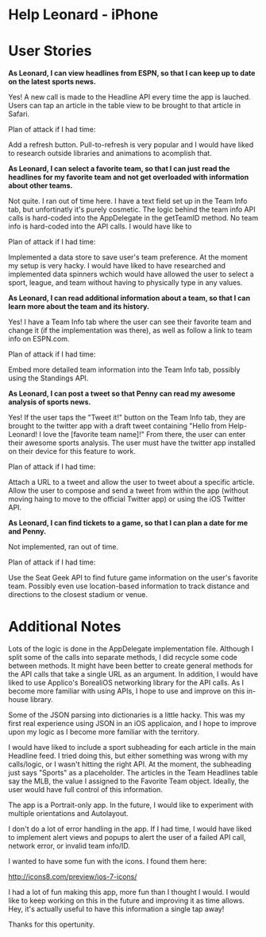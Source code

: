 Help Leonard - iPhone
======================

User Stories
============
**As Leonard, I can view headlines from ESPN, so that I can keep up to date on
the latest sports news.**

Yes!  A new call is made to the Headline API every time the app is lauched.
Users can tap an article in the table view to be brought to that article in
Safari.

Plan of attack if I had time:

Add a refresh button.  Pull-to-refresh is very popular and I would have liked
to research outside libraries and animations to acomplish that.

**As Leonard, I can select a favorite team, so that I can just read the
headlines for my favorite team and not get overloaded with information about
other teams.**

Not quite.  I ran out of time here.  I have a text field set up in the Team
Info tab, but unfortinatly it's purely cosmetic.  The logic behind the team
info API calls is hard-coded into the AppDelegate in the getTeamID method.
No team info is hard-coded into the API calls.  I would have like to 

Plan of attack if I had time:

Implemented a data store to save user's team preference.  At the moment my
setup is very hacky.  I would have liked to have researched and implemented 
data spinners wchich would have allowed the user to select a sport, league,
and team without having to physically type in any values.

**As Leonard, I can read additional information about a team, so that I can
learn more about the team and its history.**

Yes!  I have a Team Info tab where the user can see their favorite team and
change it (if the implementation was there), as well as follow a link to team
info on ESPN.com.

Plan of attack if I had time:

Embed more detailed team information into the Team Info tab, possibly using the
Standings API.

**As Leonard, I can post a tweet so that Penny can read my awesome analysis of
sports news.**

Yes!  If the user taps the "Tweet it!" button on the Team Info tab, they are
brought to the twitter app with a draft tweet containing "Hello from Help-
Leonard! I love the [favorite team name]!"  From there, the user can enter
their awesome sports analysis.  The user must have the twitter app installed
on their device for this feature to work.

Plan of attack if I had time:

Attach a URL to a tweet and allow the user to tweet about a specific article.
Allow the user to compose and send a tweet from within the app (without moving
haing to move to the official Twitter app) or using the iOS Twitter API.

**As Leonard, I can find tickets to a game, so that I can plan a date for me
and Penny.**

Not implemented, ran out of time.

Plan of attack if I had time:

Use the Seat Geek API to find future game information on the user's favorite
team.  Possibly even use location-based information to track distance and
directions to the closest stadium or venue.

Additional Notes
================
Lots of the logic is done in the AppDelegate implementation file.  Although I
split some of the calls into separate methods, I did recycle some code between
methods.  It might have been better to create general methods for the API calls
that take a single URL as an argument.  In addition, I would have liked to use
Applico's BorealiOS networking library for the API calls.  As I become more
familiar with using APIs, I hope to use and improve on this in-house library.

Some of the JSON parsing into dictionaries is a little hacky.  This was my
first real experience using JSON in an iOS applicaion, and I hope to improve
upon my logic as I become more familiar with the territory.

I would have liked to include a sport subheading for each article in the main
Headline feed.  I tried doing this, but either something was wrong with my
calls/logic, or I wasn't hitting the right API.  At the moment, the subheading
just says "Sports" as a placeholder.  The articles in the Team Headlines table
say the MLB, the value I assigned to the Favorite Team object.  Ideally, the
user would have full control of this information.

The app is a Portrait-only app.  In the future, I would like to experiment with
multiple orientations and Autolayout.

I don't do a lot of error handling in the app.  If I had time, I would have
liked to implement alert views and popups to alert the user of a failed API
call, network error, or invalid team info/ID.

I wanted to have some fun with the icons.  I found them here:

http://icons8.com/preview/ios-7-icons/

I had a lot of fun making this app, more fun than I thought I would.  I would
like to keep working on this in the future and improving it as time allows.
Hey, it's actually useful to have this information a single tap away!

Thanks for this opertunity.
